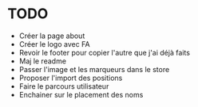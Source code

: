 # TODO

- Créer la page about
- Créer le logo avec FA
- Revoir le footer pour copier l'autre que j'ai déjà faits
- Maj le readme
- Passer l'image et les marqueurs dans le store
- Proposer l'import des positions
- Faire le parcours utilisateur
- Enchainer sur le placement des noms